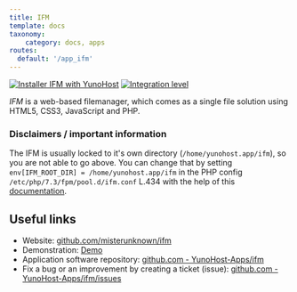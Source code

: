 ```yaml
---
title: IFM
template: docs
taxonomy:
    category: docs, apps
routes:
  default: '/app_ifm'
---
```


[![Installer IFM with YunoHost](https://install-app.yunohost.org/install-with-yunohost.svg)](https://install-app.yunohost.org/?app=ifm) [![Integration level](https://dash.yunohost.org/integration/ifm.svg)](https://dash.yunohost.org/appci/app/ifm)

*IFM* is a web-based filemanager, which comes as a single file solution using HTML5, CSS3, JavaScript and PHP.

### Disclaimers / important information

The IFM is usually locked to it's own directory (`/home/yunohost.app/ifm`), so you are not able to go above. You can change that by setting `env[IFM_ROOT_DIR] = /home/yunohost.app/ifm` in the PHP config `/etc/php/7.3/fpm/pool.d/ifm.conf` L.434 with the help of this [documentation](https://github.com/misterunknown/ifm/wiki/Configuration).

## Useful links

+ Website: [github.com/misterunknown/ifm](https://github.com/misterunknown/ifm)
+ Demonstration: [Demo](https://ifmdemo.gitea.de/)
+ Application software repository: [github.com - YunoHost-Apps/ifm](https://github.com/YunoHost-Apps/ifm_ynh)
+ Fix a bug or an improvement by creating a ticket (issue): [github.com - YunoHost-Apps/ifm/issues](https://github.com/YunoHost-Apps/ifm_ynh/issues)

